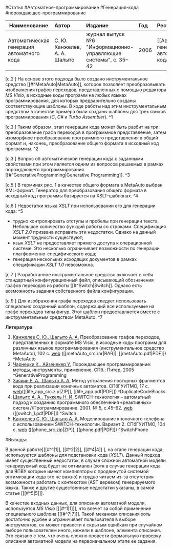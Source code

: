 #Статья #Автоматное-программирование #Генерация-кода #порождающее-программирование

| Наименование | Автор | Издание | Год | Ресурс |
|------|:---------|:-----------|:---------|:----------|
|Автоматическая генерация автоматного кода|С. Ю. Канжелев, А. А. Шалыто|журнал выпуск №6 "Информационно-управляющие системы", с. 35–42| 2006 |[[Автоматическая генерация автоматного кода.pdf]]|

[c.2  ] На основе этого подхода было создано инструментальное средство [[#^MetaAuto|MetaAuto]], которое позволяет преобразовывать изображения графов переходов, представленных с помощью редактора _MS Visio_, в исходные коды программ на любых языках программирования, для которых предварительно созданы соответствующие шаблоны. В ходе работы над этим инструментальным средством в качестве примера были созданы шаблоны для трех языков программирования (_C_, _C#_ и _Turbo Assembler_). ^1

[c.3  ] Таким образом, этап генерации кода может быть разбит на три: преобразование графа переходов в программное представление, затем изоморфное преобразование программного представления в общий формат и, наконец, преобразование общего формата в исходный код программы. ^2

[c.3  ] Вопрос об автоматической генерации кода с заданными свойствами при этом является одним из вопросов решаемых в рамках порождающего программирования [[#^GenerativeProgramming|Generative Programming]]. ^3

[c.5  ] В терминах рис. 1 в качестве общего формата в MetaAuto выбран XML-формат. Генератор для преобразования общего формата в исходный код программы базируется на XSLT-шаблонах. ^4

[c.6  ] Недостатки языка _XSLT_ при использовании его для генерации кода: ^5
 - трудно контролировать отступы и пробелы при генерации текста. Небольшое количество функций работы со строками. Спецификация _XSLT 2.0_ призвана исправить эти недостатки. Однако на данный момент трудности существуют;
 - язык _XSLT_ не предоставляет прямого доступа к операционной системе. Это несколько ограничивает возможности по генерации платформенно-специфического кода;
 - генерация нескольких исходящих документов в рамках спецификации _XSLT 1.0_ невозможна.

[c.7  ] Разработанное инструментальное средство включает в себя стандартный конфигурационный файл, описывающий обозначения графов переходов из работы [[#^Switch|Switch]]. Однако есть возможность задания собственного файла конфигурации.

[c.9  ] Для изображения графа переходов следует использовать специально созданный шаблон, содержащий все используемые на графе переходов типы фигур. Этот шаблон предоставляется вместе с инструментальным средством MetaAuto. ^7

**Литература**:

1. <ins>Канжелев С. Ю., Шалыто А. А.</ins> Преобразование графов переходов, представленных в формате MS Visio, в исходные коды программ для различных языков программирования (инструментальное средство MetaAuto), 102 c. [web](http://is.ifmo.ru/projects/metaauto) ([[metaAuto_src.rar|RAR]], [[metaAuto.pdf|PDF]]) ^MetaAuto
2. <ins>Чарнецки К., Айзенекер У.</ins> Порождающее программирование: методы, инструменты, применение. СПб.: Питер, 2005 ^GenerativeProgramming
3. <ins>Заякин Е. А., Шалыто A. А.</ins> Метод устранения повторных фрагментов кода при реализации конечных автоматов. СПбГУИТМО, 17 с. [web](http://is.ifmo.ru/projects/life_app)([[life_app_src.zip|ZIP]], [[life_app.pdf|PDF]]) ^DuplicateCodeBlocks
4. <ins>Шалыто А. А., Туккель Н. И.</ins> SWITCH-технология – автоматный подход к созданию программного обеспечения «реактивных» систем //Программирование. 2001. № 5, с.45–62. [web](http://is.ifmo.ru/works/switch/) ([[switch_1.pdf|PDF]]) ^Switch
5. <ins>Канжелев C. Ю., Шалыто А. А.</ins> Моделирование кнопочного телефона с использованием SWITCH-технологии. Вариант 2. СПбГУИТМО, 104 с. [web](http://is.ifmo.ru/projects/phone) ([[phone_src.zip|ZIP]], [[phone.pdf|PDF]]) ^SwitchPhone

#Выводы:

В данной работе\[[[#^1|1]], [[#^2|2]]\, [[#^4|4]] ], на этапе генерации кода, используются шаблоны для подстановки кода (_XSLT_). Данный подход имеет существенный недостаток, в случае сложной автоматной модели генерируемый код будет не оптимален (хотя в случае генерации кода для ЯПВУ которые имеют компиляторы с продвинутой системой оптимизации кода это не важно) и трудно читаем из-за отсутствия возможности работать с контекстом (AST деревом) генерируемого языка. Также и другие существенные недостатки указаны, в самой статье \[[[#^5|5]]\].

В качестве входных данных, для описания автоматной модели, используется _MS Visio_ \[[[#^1|1]]\], что влечет за собой применение специального шаблона \[[[#^7|7]]\]. Такой механизм описания хоть достаточно удобен и ограничивает пользователя в выборе инструментов, он может привести к скрытым ошибкам при случайном выборе пользователем иного, нежели в шаблоне, элемента описания. Это связано с тем, что очень сложно провести формальную проверку описания автоматной модели на первоначальном этапе ее задания. 


